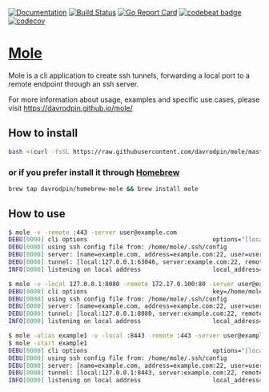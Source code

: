 [![Documentation](https://godoc.org/github.com/davrodpin/mole?status.svg)](http://godoc.org/github.com/davrodpin/mole)
[![Build Status](https://travis-ci.org/davrodpin/mole.svg?branch=master)](https://travis-ci.org/davrodpin/mole)
[![Go Report Card](https://goreportcard.com/badge/github.com/davrodpin/mole)](https://goreportcard.com/report/github.com/davrodpin/mole)
[![codebeat badge](https://codebeat.co/badges/ec5e4267-3292-4ef4-818c-b58e94a5dbbb)](https://codebeat.co/projects/github-com-davrodpin-mole-master)
[![codecov](https://codecov.io/gh/davrodpin/mole/branch/master/graph/badge.svg)](https://codecov.io/gh/davrodpin/mole)
# [Mole](https://davrodpin.github.io/mole/)

Mole is a cli application to create ssh tunnels, forwarding a local port to a
remote endpoint through an ssh server.

For more information about usage, examples and specific use cases, please visit https://davrodpin.github.io/mole/

## How to install

```sh
bash <(curl -fsSL https://raw.githubusercontent.com/davrodpin/mole/master/tools/install.sh)
```

### or if you prefer install it through [Homebrew](https://brew.sh)

```sh
brew tap davrodpin/homebrew-mole && brew install mole
```

## How to use

```sh
$ mole -v -remote :443 -server user@example.com
DEBU[0000] cli options                                   options="[local=, remote=:443, server=user@example.com, key=, verbose=true, help=false, version=false]"
DEBU[0000] using ssh config file from: /home/mole/.ssh/config
DEBU[0000] server: [name=example.com, address=example.com:22, user=user, key=/home/mole/.ssh/id_rsa]
DEBU[0000] tunnel: [local:127.0.0.1:63046, server:example.com:22, remote:127.0.0.1:443]
INFO[0000] listening on local address                    local_address="127.0.0.1:63046"
```

```sh
$ mole -v -local 127.0.0.1:8080 -remote 172.17.0.100:80 -server user@example.com:22 -key ~/.ssh/id_rsa
DEBU[0000] cli options                                   key=/home/mole/.ssh/id_rsa local="127.0.0.1:8080" remote="172.17.0.100:80" server="user@example.com:22" v=true
DEBU[0000] using ssh config file from: /home/mole/.ssh/config
DEBU[0000] server: [name=example.com, address=example.com:22, user=user, key=/home/mole/.ssh/id_rsa]
DEBU[0000] tunnel: [local:127.0.0.1:8080, server:example.com:22, remote:172.17.0.100:80]
INFO[0000] listening on local address                    local_address="127.0.0.1:8080"
```

```sh
$ mole -alias example1 -v -local :8443 -remote :443 -server user@example.com
$ mole -start example1
DEBU[0000] cli options                                   options="[local=:8443, remote=:443, server=user@example.com, key=, verbose=true, help=false, version=false]"
DEBU[0000] using ssh config file from: /home/mole/.ssh/config
DEBU[0000] server: [name=example.com, address=example.com:22, user=user, key=/home/mole/.ssh/id_rsa]
DEBU[0000] tunnel: [local:127.0.0.1:8443, server:example.com:22, remote:127.0.0.1:443]
INFO[0000] listening on local address                    local_address="127.0.0.1:8443"
```
